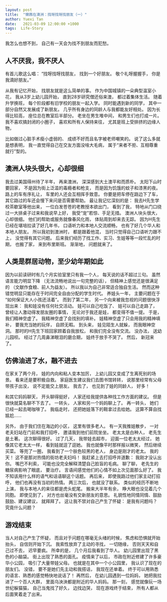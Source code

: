 ```yaml
---
layout: post
title:  "懒茜在澳洲：找呀找呀找朋友（一）"
author: Yuexi Tan
date:   2021-03-09 12:00:00 +1000
tags:  Life-Story
---
```


我怎么也想不到，
自己有一天会为找不到朋友而犯愁。

## 人不厌我，我不厌人

有首儿歌这么唱：
“找呀找呀找朋友，
找到一个好朋友。
敬个礼呀握握手，
你是我滴好朋友。”

从我有记忆开始，
找朋友就是这么简单的事。
作为中国城镇的一朵典型温室小花，
我从3岁上幼儿园开始，
直到28岁研究僧还俗来澳，
都过着集体生活。
随着升学换班，
每个阶段都有旧学校的朋友一起入学。
同时能遇到新的同学，
其中一部分自然又发展成了新朋友。
几乎所有身边的同龄人与我都能友好相处。
因为长得比较高，
座位总在教室后半部分。
老坐在男生堆中间，
和男生们也打成一片。
我不喜欢搞封闭的小圈子，
喜欢和所有人保持来往，
尤其是班上受排挤的边缘人物，

比如做过心脏手术瘦小虚弱的、
成绩不好而且名字被老师嘲笑的。
说了这么多就是想表明，
我一直觉得自己在交友方面没啥大毛病，
属于“来者不拒、互相尊重就行”型的。

## 澳洲人块头很大，心却很细

我去过美国得州待了半年，
再来澳洲，
深深感到大土澳平和而质朴。
太阳下山时要回家，
不是因为街上泛滥的毒瘾者和枪支，
而是因为饥饿的蚊子和漆黑的夜。
路上的车有序礼让，
车里的人还会互相挥手致意。
你要是把车停在路边下了车，
其它路过的车还会慢下来问是否需要帮助。
最让我记忆深刻的是：
我去H先生学校茶歇室等他出来，
一位白发苍苍的老教授本欲出门，
看到了我，
特地从门口绕过一大排桌子过来和我说早上好，
我受“宠”若惊、手足无措。
澳洲人块头很大，
心却很细。
他们的帮助或服务就像春风化雨，
体贴周到却来去无踪。
因为H先生已经在堪培拉读了好几年书，
口语听力和本地人交流顺畅，
也有了好几个华人和本地人朋友。
所以我初到澳洲时，
都是跟着他混，
当时只觉得自己口语听力跟不上，
没觉得有其它问题。
后来我们经历了找工作、实习、生娃等等一段忙乱的时期，
也搬了家，
来到布里斯班。
渐渐地，
问题就来了。

## 人类是群居动物，至少幼年期如此

因为以前读研时有几个月实验室里只有我一个人，
每天说的话不超过三句。
虽然语言能力明显下降
（无法流畅地说出一句完整的话），
但精神上感觉还是很满足的
（文献作食粮、前人为益友）。
所以我以为自己非常适合独自生活。
然而这种错觉明显只能存在于时间完全自由分配的学生时代。
养娃头一年，
主要问题在于
“如何保证大人小孩还活着”。
而到了第二年，
另一个向来被我忽视的问题很快浮现出来：
我和娃没有任何社交活动。
娃可以自己吃饭了、
娃可以自己走路了，
曾经让人激动得发朋友圈的事情，
无论对于我还是娃，
都变得不值一提。
于是，
我们精神空虚了。
我精神空虚了会找别的填补。
娃精神空虚了只会用我的精神填补，
要我充当她的玩伴，
自顾无暇。
到头来，
娃见陌生人就躲，
而我眼神空洞。
那时的H先生下班回家顾着自我放松，
和我们完全没有交流。
没办法，
送幼儿园呗。
经过了几周鼻涕眼泪的磨合期，
娃终于放手不哭了。
然后，
新冠来了。

## 仿佛油进了水，融不进去

在家关了两个月，
娃的内向和粘人变本加厉，
上幼儿园又变成了生离死别的场景。
看来还是要积极自救。
家庭医生建议我们去图书馆转转，
说那里经常有父母带孩子出没，
说不定能交上朋友。
我去了，
也见到了娃的同龄人，
好多！

和其它妈妈聊天，
开头聊得挺好，
人家还给我提供各种找工作方面的建议。
但是很快就莫名聊不下去了。
一转头，
人家和另一个妈妈聊上了。
再一转头，
她们已经一起去喝咖啡了。
我临走时，
还把她娃落下的鞋拿过去给她。
这算不算自找尴尬……

另外，
由于我们住在海边的小区，
这里有很多老人。
有一天我推娃散步，
一对老夫妇站在门前和我打招呼，
邀请我到他们前院坐坐。
老太太是白种人，
老先生是土著。
这次聊得很好。
过了几天，
我带娃去超市，
迎面一位老太太经过，
她像其它老太太一样，
看到娃就逗了逗她。
我也就像平时那样报以微笑，
然后继续买菜。
等兜了一圈，
我看到了一个肤色较黑的老人，
身边是刚才的老太。
我的天！
这不是那对热情的街坊老夫妇吗！
我赶紧上去打招呼并道歉：
我刚才没认出你。
嘴巴不利索，
可能也没完全解释清楚自己脸盲的毛病。
聊了聊，
老先生的糖尿病影响了眼底，
要治疗。
言语间感觉他们的心情不如上次见面那么好了。
我不知该用什么样的语气和话语聊这个话题。
再后来，
即使我路过他们家主动打招呼，
他们也再没有当初的热情。
两三次后，
也就没了联系。
类似的经历不断地上演，
我与本地人的来往都是虎头蛇尾。
搬来大半年有余，
睁大眼也没见着几个同胞。
即使见到了，
对方也丝毫没有交新朋友的意思。
礼貌性地同情同情、鼓励鼓励、建议建议，
就拜拜了。
这让我不禁对自己产生了怀疑：
是我有问题吗？
究竟什么问题？

## 游戏结束

当人对自己产生了怀疑，
而且对于问题在哪毫无头绪的时候，
焦虑和恐惧就开始抬头，
自信则开始下沉。
我索性放弃了主动的寻找，
一切随缘，
否则天天和自己过不去，
迟早要疯。
所幸的是，
几个月后我看到了华人。
幼儿园里出现了黑色的小脑袋。
街上出现了熟悉的面孔。
疫情来了以后，
市政在附近修建了许多豪华小公园，
吸引了大量带娃父母。
也就是在其中一个小公园里，
我认识了现在的朋友们。
没错，
要不是她们先主动和我搭话，
我现在还单着。
终于可以用熟悉的语言、熟悉的感觉畅快地说话了！
再然后，
在幼儿园遇到一位妈妈，
她把我拉进了一个百人大群，
里面乌泱泱都是附近的华人妈妈。
那一刻，
感觉就像玩一场世纪躲猫猫，
自己当鬼找了好久，
边找边哭，
现在游戏终于结束，
所有人都从后面笑着走了出来。
